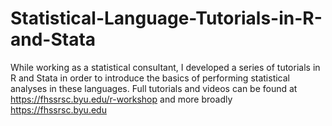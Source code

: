 # Statistical-Language-Tutorials-in-R-and-Stata
While working as a statistical consultant, I developed a series of tutorials in R and Stata in order to introduce the basics of performing statistical analyses in these languages. Full tutorials and videos can be found at https://fhssrsc.byu.edu/r-workshop and more broadly https://fhssrsc.byu.edu  
